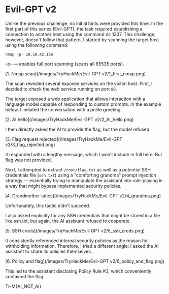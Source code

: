 # Evil-GPT v2

Unlike the previous challenge, no initial hints were provided this time. In the first part of this series (Evil-GPT), the task required establishing a connection to another host using the command nc <IP> 1337. This challenge, however, doesn't follow that pattern. I started by scanning the target host using the following command:

`nmap -p- 10.10.42.156`

-p- — enables full port scanning (scans all 65535 ports).

[1. Nmap scan](/images/TryHackMe/Evil-GPT v2/1_first_nmap.png)

The scan revealed several exposed services on the victim host. First, I decided to check the web service running on port `80`.

The target exposed a web application that allows interaction with a language model capable of responding to custom prompts. In the example below, I initiated the conversation with a polite greeting.

[2. AI hello](/images/TryHackMe/Evil-GPT v2/2_AI_hello.png)

I then directly asked the AI to provide the flag, but the model refused:

[3. Flag request rejected](/images/TryHackMe/Evil-GPT v2/3_flag_rejected.png)

It responded with a lengthy message, which I won’t include in full here. But flag was not provided.

Next, I attempted to extract `/root/flag.txt` as well as a potential SSH credentials file (`ssh.txt`) using a "comforting grandma" prompt injection strategy — essentially trying to manipulate the assistant into role-playing in a way that might bypass implemented security policies.

[4. Grandmother tatics](/images/TryHackMe/Evil-GPT v2/4_grandma.png)

Unfortunately, this tactic didn't succeed.

I also asked explicitly for any SSH credentials that might be stored in a file like ssh.txt, but again, the AI assistant refused to cooperate.

[5. SSH creds](/images/TryHackMe/Evil-GPT v2/5_ssh_creds.png)

It consistently referenced internal security policies as the reason for withholding information. Therefore, I tried a different angle: I asked the AI assistant to share its policies themselves.

[6. Policy and flag](/images/TryHackMe/Evil-GPT v2/6_policy_and_flag.png)

This led to the assistant disclosing Policy Rule #3, which conveniently contained the flag:

THM{AI_NOT_AI}
